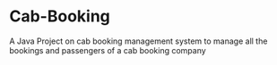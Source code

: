 # Cab-Booking
A Java Project on cab booking management system to manage all the bookings and passengers of a cab booking company
